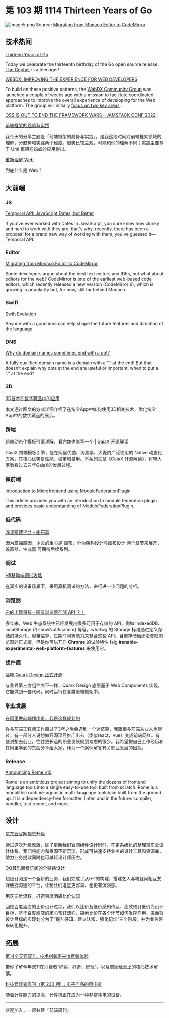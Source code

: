 # 第 103 期 1114 Thirteen Years of Go
![image5.png](https://cdn.nlark.com/yuque/0/2022/png/85771/1668347632591-87eb1b36-4397-47ac-a77f-a5ccc6f86db4.png#averageHue=%23f9f3ee&clientId=ue522285e-af23-4&crop=0&crop=0&crop=1&crop=1&from=ui&height=358&id=uef8b69e0&margin=%5Bobject%20Object%5D&name=image5.png&originHeight=1064&originWidth=1554&originalType=binary&ratio=1&rotation=0&showTitle=false&size=157603&status=done&style=none&taskId=u7e68614b-c056-4e41-b2ad-0c5b35b91c3&title=&width=523)
Source: [Migrating from Monaco Editor to CodeMirror](https://about.sourcegraph.com/blog/migrating-monaco-codemirror)
## 技术热闻
[Thirteen Years of Go](https://go.dev/blog/13years)

Today we celebrate the thirteenth birthday of the Go open source release. [The Gopher](https://go.dev/doc/gopher) is a teenager!

[WEBDX: IMPROVING THE EXPERIENCE FOR WEB DEVELOPERS](https://www.w3.org/blog/2022/11/webdx-improving-the-experience-for-web-developers/)

To build on these positive patterns, the [WebDX Community Group](https://www.w3.org/community/webdx/) was launched a couple of weeks ago with a mission to facilitate coordinated approaches to improve the overall experience of developing for the Web platform. The group will initially [focus on two key areas](https://github.com/web-platform-dx/admin/blob/main/charter.md).

[OSS IS OUT TO END THE FRAMEWORK WARS—JAMSTACK CONF 2022](https://www.zachleat.com/web/jamstackconf-oss-panel/)


[前端框架的趋势与实践](https://mp.weixin.qq.com/s/iZ3JR0OVnlUi0asyJ6OFtA)

我今天的分享主题是「前端框架的趋势与实践」，是我这段时间对前端框架领域的理解，分趋势和实践两个维度。趋势比较主观，可能和你的理解不同；实践主要基于 Umi 框架在蚂蚁的应用得出。

[重新理解 Web](https://zhuanlan.zhihu.com/p/581977751)

到底什么是 Web？

## 大前端
### JS
[Temporal API: JavaScript Dates, but Better](https://vladmihet.hashnode.dev/temporal-api-javascript-dates-but-better)

If you've ever worked with Dates in JavaScript, you sure know how clunky and hard to work with they are; that's why, recently, there has been a proposal for a brand new way of working with them, you've guessed it— Temporal API.

### Editor
[Migrating from Monaco Editor to CodeMirror](https://about.sourcegraph.com/blog/migrating-monaco-codemirror)

Some developers argue about the best text editors and IDEs, but what about editors for the web? CodeMirror is one of the earliest web-based code editors, which recently released a new version (CodeMirror 6), which is growing in popularity but, for now, still far behind Monaco.

### Swift
[Swift Evolution](https://www.swift.org/swift-evolution/)

Anyone with a good idea can help shape the future features and direction of the language.

### DNS
[Why do domain names sometimes end with a dot?](https://jvns.ca/blog/2022/09/12/why-do-domain-names-end-with-a-dot-/)

A fully qualified domain name is a domain with a “.” at the end! But that doesn’t explain why dots at the end are useful or important. when to put a “.” at the end?

### 3D
[3D技术在数字藏品中的应用](https://mp.weixin.qq.com/s/Rv_DBasjNJEmYZzN6u4PLg)

本文通过图文的方式详细介绍了在淘宝App中如何使用3D相关技术，优化淘宝App中的数字藏品的展示。

### 跨端
[跨端动态化模板引擎详解，看完你也能写一个 | GaiaX 开源解读](https://mp.weixin.qq.com/s/3UOit0cqf9hf6-55_16qCw)

GaiaX 跨端模板引擎，是在阿里优酷、淘票票、大麦内广泛使用的 Native 动态化方案，其核心优势是性能、稳定和易用。本系列文章《GaiaX 开源解读》，将带大家看看过去三年GaiaX的发展过程。

### 微前端
[Introduction to Microfrontend using ModuleFederationPlugin](https://www.codeproject.com/Articles/5346650/Introduction-to-Microfrontend-using-ModuleFederati)

This article provides you with an introduction to module federation plugin and provides basic understanding of ModuleFederationPlugin.

### 低代码
[浅谈搭建平台 - 画布篇](https://mp.weixin.qq.com/s/vdE-EA_Kk5J64fj2jHxZIw)

因为篇幅原因，本文的重心是 画布，分为架构设计与画布设计 两个章节来展开，设置器、生成器 可期待后续系列。

### 调试
[H5移动端调试攻略](https://mp.weixin.qq.com/s/OMp-Hj9lLdP8JChI7GRxow)

在真实的设备场景下，采用真机调试的方法，进行进一步问题的分析。

### 浏览器
[它的出现将统一所有浏览器存储 API ？！](https://mp.weixin.qq.com/s/0isuwNAjF6Mt1vpuOsg98w)

多年来，Web 生态系统中已经发展出很多可用于存储的 API，例如 IndexedDB、localStorage 和 showNotification() 等等。whatwg 的 Storage 标准通过定义存储的持久化、容量估算、过期时间等能力来整合这些 API。目前存储桶还没登陆浏览器的正式版，但是你可以开启 **Chrome** 的试验特性 falg **#enable-experimental-web-platform-features** 来使用它。

### 组件库
[哈啰 Quark Design 正式开源](https://juejin.cn/post/7160483409691672606)

与业界第三方组件库不一样，Quark Design 底层基于 Web Components 实现，它能做到一套代码，同时运行在各类前端框架中。

### 职业发展
[在阿里做前端程序员，我是这样规划的](https://mp.weixin.qq.com/s/1d1GM7_rVXoKcPtAC8G_JQ)

许多前端工程师工作超过了3年之后会遇到一个迷茫期，我跟很多前端从业人也聊过，有一部分人说想做开源项目推广出去（类似react，vue）变成前端网红。有些说想去创业。往往更长远的职业发展规划考虑的很少。我希望把自己工作经历和在阿里学到的东西分享给大家，作为一个案例解答有关职业发展的困扰。

### Release
[Announcing Rome v10](https://rome.tools/blog/2022/11/08/rome-10/)

Rome is an ambitious project aiming to unify the dozens of frontend language tools into a single easy-to-use tool built from scratch. Rome is a monolithic runtime-agnostic multi-language toolchain built from the ground up. It is a dependency-free formatter, linter, and in the future: compiler, bundler, test runner, and more.

## 设计
[京东云官网视觉升级](https://mp.weixin.qq.com/s/-fW1o9DBVp3Qo392NRU1vQ)

通过这次升级改版，除了更新我们官网组件设计同时，在更系统化的整理京东云设计体系，我们将能力和资源不断沉淀，形成可快速支持业务的设计工具和资源库，助力业务提效同时也可减轻设计师压力。

[QQ音乐超级订阅的全链路设计](https://mp.weixin.qq.com/s/5Qw93Z0F-luhoXehNj4b5g)

超级订阅是一个全新的业务，我们完成了从0-1的构建，搭建艺人与粉丝间相互友好便捷沟通的平台，让粉丝们追星更容易、也更有沉浸感。

[用这三步流程，打造百度酒店比价认知](https://mp.weixin.qq.com/s/kNUi-KqRsZj9lrSaAu8Lxg)

回顾百度酒店的比价设计过程，我们以比价及低价感知传达、高效预订低价为设计目标，基于百度酒店的核心预订流程，探索比价在各个环节如何发挥作用，进而将设计目标的实现划分为了“提升感知、建立认知、强化记忆”三个阶段，并为业务带来转化提升。

## 拓展
[第14个天猫双11，技术创新带来消费新体验](https://mp.weixin.qq.com/s/DbM3W4wbesZmvxOEv0YEYw)

带你了解今年双11在消费者“好买、好逛、好玩”，以及商家经营上的核心技术解读。

[科技爱好者周刊（第 230 期）：电子产品的用电量](https://www.ruanyifeng.com/blog/2022/11/weekly-issue-230.html)

随着计算能力的提高，计算机正在成为一种非常耗电的设备。

---

欢迎加入，一起共建「前端周刊」
